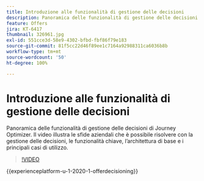 ```yaml
---
title: Introduzione alle funzionalità di gestione delle decisioni
description: Panoramica delle funzionalità di gestione delle decisioni di Journey Optimizer.
feature: Offers
jira: KT-6417
thumbnail: 326961.jpg
exl-id: 551cce3d-58e9-4302-bfbd-fbf86f79e183
source-git-commit: 81f5cc22d46f89ee1c7164a92988311ca6036b8b
workflow-type: tm+mt
source-wordcount: '50'
ht-degree: 100%

---
```


# Introduzione alle funzionalità di gestione delle decisioni

Panoramica delle funzionalità di gestione delle decisioni di Journey Optimizer. Il video illustra le sfide aziendali che è possibile risolvere con la gestione delle decisioni, le funzionalità chiave, l’architettura di base e i principali casi di utilizzo.


>[!VIDEO](https://video.tv.adobe.com/v/326961?quality=12&learn=on)

{{experienceplatform-u-1-2020-1-offerdecisioning}}

